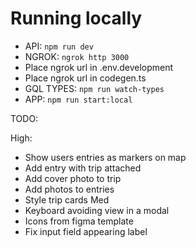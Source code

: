 # Running locally

- API: `npm run dev`
- NGROK: `ngrok http 3000`
- Place ngrok url in .env.development
- Place ngrok url in codegen.ts
- GQL TYPES: `npm run watch-types`
- APP: `npm run start:local`



TODO: 

High:
  - Show users entries as markers on map
  - Add entry with trip attached
  - Add cover photo to trip
  - Add photos to entries
  - Style trip cards
Med
  - Keyboard avoiding view in a modal
  - Icons from figma template
  - Fix input field appearing label